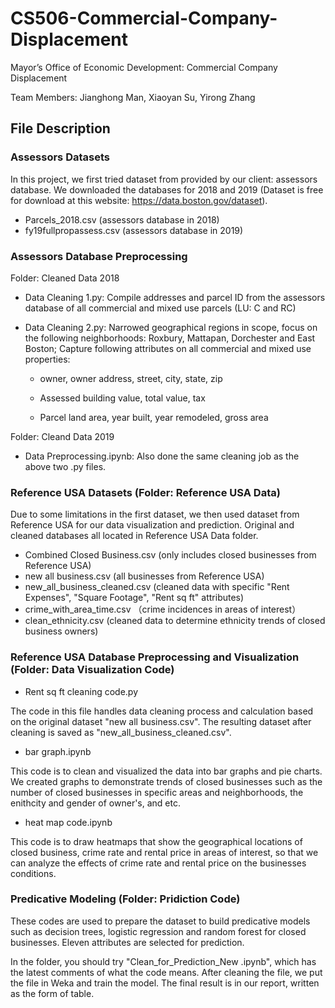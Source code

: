 # CS506-Commercial-Company-Displacement
Mayor’s Office of Economic Development: Commercial Company Displacement

Team Members: Jianghong Man, Xiaoyan Su, Yirong Zhang

## File Description
### Assessors Datasets
In this project, we first tried dataset from provided by our client: assessors database. We downloaded the databases for 2018 and 2019 (Dataset is free for download at this website: https://data.boston.gov/dataset). 

* Parcels_2018.csv (assessors database in 2018)
* fy19fullpropassess.csv (assessors database in 2019)

### Assessors Database Preprocessing
Folder: Cleaned Data 2018
* Data Cleaning 1.py: Compile addresses and parcel ID from the assessors database of all commercial and mixed use parcels (LU: C and RC)
* Data Cleaning 2.py: Narrowed geographical regions in scope, focus on the following neighborhoods: Roxbury, Mattapan, Dorchester and East Boston; Capture following attributes on all commercial and mixed use properties:
   
   * owner, owner address, street, city, state, zip
   
   * Assessed building value, total value, tax
   
   * Parcel land area, year built, year remodeled, gross area

Folder: Cleand Data 2019
* Data Preprocessing.ipynb: Also done the same cleaning job as the above two .py files.

### Reference USA Datasets (Folder: Reference USA Data)
Due to some limitations in the first dataset, we then used dataset from Reference USA for our data visualization and prediction. Original and cleaned databases all located in Reference USA Data folder.

* Combined Closed Business.csv (only includes closed businesses from Reference USA)
* new all business.csv (all businesses from Reference USA)
* new_all_business_cleaned.csv (cleaned data with specific "Rent Expenses", "Square Footage", "Rent sq ft" attributes)
* crime_with_area_time.csv （crime incidences in areas of interest）
* clean_ethnicity.csv (cleaned data to determine ethnicity trends of closed business owners)

### Reference USA Database Preprocessing and Visualization (Folder: Data Visualization Code)
* Rent sq ft cleaning code.py

The code in this file handles data cleaning process and calculation based on the original dataset "new all business.csv". The resulting dataset after cleaning is saved as "new_all_business_cleaned.csv".

* bar graph.ipynb

This code is to clean and visualized the data into bar graphs and pie charts. We created graphs to demonstrate trends of closed businesses such as the number of closed businesses in specific areas and neighborhoods, the enithcity and gender of owner's, and etc. 

* heat map code.ipynb

This code is to draw heatmaps that show the geographical locations of closed business, crime rate and rental price in areas of interest, so that we can analyze the effects of crime rate and rental price on the businesses conditions.

### Predicative Modeling (Folder: Pridiction Code)

These codes are used to prepare the dataset to build predicative models such as decision trees, logistic regression and random forest for closed businesses. Eleven attributes are selected for prediction.

In the folder, you should try "Clean_for_Prediction_New .ipynb", which has the latest comments of what the code means. After cleaning the file, we put the file in Weka and train the model. The final result is in our report, written as the form of table.


